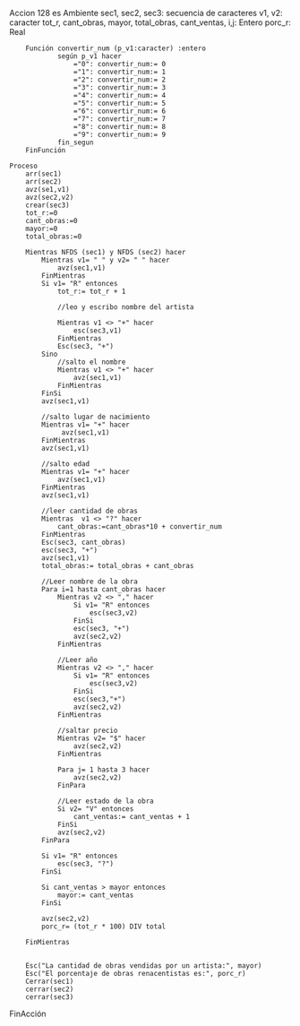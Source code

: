 Accion 128 es 
    Ambiente 
        sec1, sec2, sec3: secuencia de caracteres
        v1, v2: caracter
        tot_r, cant_obras, mayor, total_obras, cant_ventas, i,j: Entero
        porc_r: Real

        Función convertir_num (p_v1:caracter) :entero
                según p_v1 hacer
                    ="0": convertir_num:= 0
                    ="1": convertir_num:= 1
                    ="2": convertir_num:= 2
                    ="3": convertir_num:= 3
                    ="4": convertir_num:= 4
                    ="5": convertir_num:= 5
                    ="6": convertir_num:= 6
                    ="7": convertir_num:= 7
                    ="8": convertir_num:= 8
                    ="9": convertir_num:= 9
                fin_segun
        FinFunción

    Proceso
        arr(sec1)
        arr(sec2)
        avz(se1,v1)
        avz(sec2,v2)
        crear(sec3)
        tot_r:=0
        cant_obras:=0
        mayor:=0 
        total_obras:=0

        Mientras NFDS (sec1) y NFDS (sec2) hacer
            Mientras v1= " " y v2= " " hacer
                avz(sec1,v1)
            FinMientras
            Si v1= "R" entonces
                tot_r:= tot_r + 1

                //leo y escribo nombre del artista

                Mientras v1 <> "+" hacer
                    esc(sec3,v1)
                FinMientras
                Esc(sec3, "+")
            Sino
                //salto el nombre
                Mientras v1 <> "+" hacer 
                    avz(sec1,v1)
                FinMientras
            FinSi
            avz(sec1,v1) 

            //salto lugar de nacimiento
            Mientras v1= "+" hacer
                 avz(sec1,v1)
            FinMientras
            avz(sec1,v1)

            //salto edad
            Mientras v1= "+" hacer
                avz(sec1,v1)
            FinMientras
            avz(sec1,v1)

            //leer cantidad de obras
            Mientras  v1 <> "?" hacer
                cant_obras:=cant_obras*10 + convertir_num
            FinMientras
            Esc(sec3, cant_obras)
            esc(sec3, "+")
            avz(sec1,v1)
            total_obras:= total_obras + cant_obras

            //Leer nombre de la obra
            Para i=1 hasta cant_obras hacer
                Mientras v2 <> "," hacer
                    Si v1= "R" entonces
                        esc(sec3,v2)
                    FinSi
                    esc(sec3, "+")
                    avz(sec2,v2)
                FinMientras
                
                //Leer año
                Mientras v2 <> "," hacer
                    Si v1= "R" entonces 
                        esc(sec3,v2) 
                    FinSi
                    esc(sec3,"+")
                    avz(sec2,v2)
                FinMientras

                //saltar precio
                Mientras v2= "$" hacer
                    avz(sec2,v2)
                FinMientras

                Para j= 1 hasta 3 hacer
                    avz(sec2,v2)
                FinPara

                //Leer estado de la obra
                Si v2= "V" entonces
                    cant_ventas:= cant_ventas + 1
                FinSi
                avz(sec2,v2)
            FinPara

            Si v1= "R" entonces
                esc(sec3, "?")
            FinSi

            Si cant_ventas > mayor entonces
                mayor:= cant_ventas
            FinSi

            avz(sec2,v2)
            porc_r= (tot_r * 100) DIV total

        FinMientras

        
        Esc("La cantidad de obras vendidas por un artista:", mayor)
        Esc("El porcentaje de obras renacentistas es:", porc_r)
        Cerrar(sec1)
        cerrar(sec2)
        cerrar(sec3)

FinAcción
